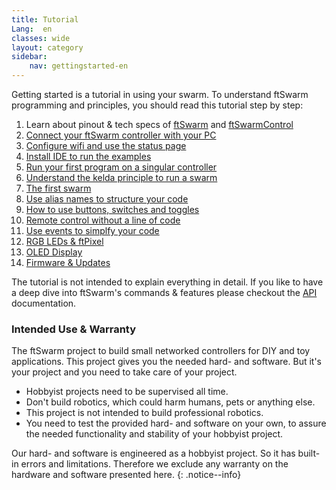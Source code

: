 ```yaml
---
title: Tutorial
Lang:  en
classes: wide
layout: category
sidebar:
    nav: gettingstarted-en
---
```


Getting started is a tutorial in using your swarm. To understand ftSwarm programming and principles, you should read this tutorial step by step: 

1. Learn about pinout & tech specs of [ftSwarm](../1stftSwarm) and [ftSwarmControl](../1stftSwarmControl)
2. [Connect your ftSwarm controller with your PC](../serial)
3. [Configure wifi and use the status page](../WebUI)
4. [Install IDE to run the examples](../ide)
5. [Run your first program on a singular controller](../MotorSwitch)
6. [Understand the kelda principle to run a swarm](../kelda)
7. [The first swarm](../MotorSwitchSwarm)
8. [Use alias names to structure your code](../MotorSwitchAlias)
9. [How to use buttons, switches and toggles](../switches)
10. [Remote control without a line of code](../RemoteControl)
11. [Use events to simplfy your code](../EventControlled)
12. [RGB LEDs & ftPixel](../FtSwarmPixel)
13. [OLED Display](../FtSwarmOLED)
14. [Firmware & Updates](../firmware.md)

The tutorial is not intended to explain everything in detail. If you like to have a deep dive into ftSwarm's commands & features please checkout the [API](../cpp-api/index.md) documentation.

### Intended Use & Warranty

The ftSwarm project to build small networked controllers for DIY and toy applications. 
This project gives you the needed hard- and software. But it's your project and you need to take care of your project.

- Hobbyist projects need to be supervised all time.
- Don't build robotics, which could harm humans, pets or anything else.
- This project is not intended to build professional robotics.
- You need to test the provided hard- and software on your own, to assure the needed functionality and stability of your hobbyist project.

Our hard- and software is engineered as a hobbyist project. So it has built-in errors and limitations.
Therefore we exclude any warranty on the hardware and software presented here.
{: .notice--info}
